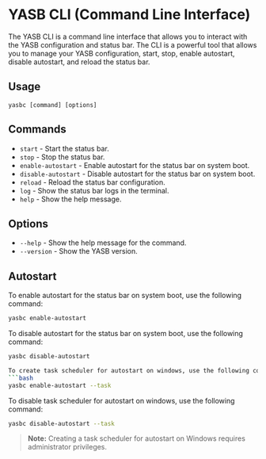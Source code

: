 # YASB CLI (Command Line Interface)

The YASB CLI is a command line interface that allows you to interact with the YASB configuration and status bar. The CLI is a powerful tool that allows you to manage your YASB configuration, start, stop, enable autostart, disable autostart, and reload the status bar.

## Usage
`yasbc [command] [options]`

## Commands
- `start` - Start the status bar.
- `stop` - Stop the status bar.
- `enable-autostart` - Enable autostart for the status bar on system boot.
- `disable-autostart` - Disable autostart for the status bar on system boot.
- `reload` - Reload the status bar configuration.
- `log` - Show the status bar logs in the terminal.
- `help` - Show the help message.

## Options
- `--help` - Show the help message for the command.
- `--version` - Show the YASB version.

## Autostart

To enable autostart for the status bar on system boot, use the following command:
```bash
yasbc enable-autostart
```
To disable autostart for the status bar on system boot, use the following command:
```bash
yasbc disable-autostart

To create task scheduler for autostart on windows, use the following command:
```bash
yasbc enable-autostart --task
```

To disable task scheduler for autostart on windows, use the following command:
```bash
yasbc disable-autostart --task
```
> **Note:**
> Creating a task scheduler for autostart on Windows requires administrator privileges.